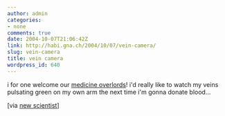 ```yaml
---
author: admin
categories:
- none
comments: true
date: 2004-10-07T21:06:42Z
link: http://habi.gna.ch/2004/10/07/vein-camera/
slug: vein-camera
title: vein camera
wordpress_id: 640
---
```


i for one welcome our [medicine overlords](http://www.newscientist.com/news/news.jsp?id=ns99996497)!
i'd really like to watch my veins pulsating green on my own arm the next time i'm gonna donate blood...

[via [new scientist](http://www.newscientist.com/news/)]
